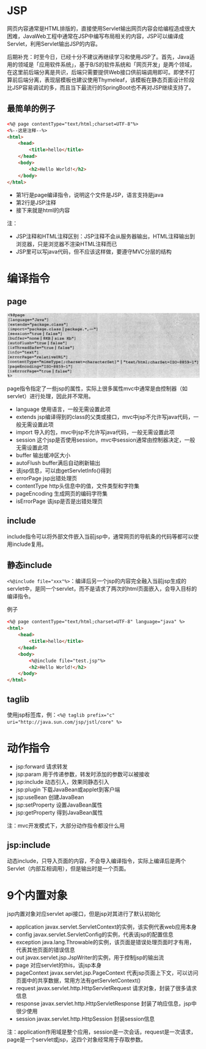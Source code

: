 # JSP

网页内容通常是HTML排版的，直接使用Servlet输出网页内容会给编程造成很大困难，JavaWeb工程中通常在JSP中编写布局相关的内容，JSP可以编译成Servlet，利用Servlet输出JSP的内容。

后期补充：时至今日，已经十分不建议再继续学习和使用JSP了。首先，Java适用的领域是「应用软件系统」，基于B/S的软件系统和「网页开发」是两个领域，在这里前后端分离是共识，后端只需要提供Web接口供前端调用即可。即使不打算前后端分离，表现层模板也建议使用Thymeleaf，该模板在静态页面设计阶段比JSP容易调试的多，而且当下最流行的SpringBoot也不再对JSP继续支持了。

## 最简单的例子

```html
<%@ page contentType="text/html;charset=UTF-8"%>
<%--这是注释--%>
<html>
	<head>
		<title>hello</title>
	</head>
	<body>
		<h2>Hello World!</h2>
	</body>
</html>
```

* 第1行是page编译指令，说明这个文件是JSP，语言支持是java
* 第2行是JSP注释
* 接下来就是html的内容

注：

* JSP注释和HTML注释区别：JSP注释不会从服务器输出，HTML注释输出到浏览器，只是浏览器不渲染HTML注释而已
* JSP里可以写java代码，但不应该这样做，要遵守MVC分层的结构

# 编译指令

## page

![](res/1.png)

page指令指定了一些jsp的属性，实际上很多属性mvc中通常是由控制器（如servlet）进行处理，因此并不常用。

* language 使用语言，一般无需设置此项
* extends jsp编译得到的class的父类或接口，mvc中jsp不允许写java代码，一般无需设置此项
* import 导入的包，mvc中jsp不允许写java代码，一般无需设置此项
* session 这个jsp是否使用session，mvc中session通常由控制器决定，一般无需设置此项
* buffer 输出缓冲区大小
* autoFlush buffer满后自动刷新输出
* 该jsp信息，可以由getServletInfo()得到
* errorPage jsp出错处理页
* contentType http头信息中的值，文件类型和字符集
* pageEncoding 生成网页的编码字符集
* isErrorPage 该jsp是否是出错处理页

## include

include指令可以将外部文件嵌入当前jsp中，通常网页的导航条的代码等都可以使用include复用。

## 静态include

`<%@include file="xxx"%>`：编译后另一个jsp的内容完全融入当前jsp生成的servlet中，是同一个servlet，而不是请求了两次的html页面嵌入，会导入目标的编译指令。

例子
```html
<%@ page contentType="text/html;charset=UTF-8" language="java" %>
<html>
	<head>
		<title>hello</title>
	</head>
	<body>
		<%@include file="test.jsp"%>
		<h2>Hello World!</h2>
	</body>
</html>
```

## taglib

使用jsp标签库，例：`<%@ taglib prefix="c" uri="http://java.sun.com/jsp/jstl/core" %>`

# 动作指令

* jsp:forward 请求转发
* jsp:param 用于传递参数，转发时添加的参数可以被接收
* jsp:include 动态引入，效果同静态引入
* jsp:plugin 下载JavaBean或applet到客户端
* jsp:useBean 创建JavaBean
* jsp:setProperty 设置JavaBean属性
* jsp:getProperty 得到JavaBean属性

注：mvc开发模式下，大部分动作指令都没什么用

## jsp:include

动态include，只导入页面的内容，不会导入编译指令，实际上编译后是两个Servlet（内部互相调用），但是输出时是一个页面。

# 9个内置对象

jsp内置对象对应servlet api接口，但是jsp对其进行了默认初始化

* application javax.servlet.ServletContext的实例，该实例代表web应用本身
* config javax.servlet.ServletConfig的实例，代表该jsp的配置信息
* exception java.lang.Throwable的实例，该页面是错误处理页面时才有用，代表其他页面的错误信息
* out javax.servlet.jsp.JspWriter的实例，用于控制jsp的输出流
* page 对应servlet的this，该jsp本身
* pageContext javax.servlet.jsp.PageContext 代表jsp页面上下文，可以访问页面中的共享数据，常用方法有getServletContext()
* request javax.servlet.http.HttpServletRequest 请求对象，封装了很多请求信息
* response javax.servlet.http.HttpServletResponse 封装了响应信息，jsp中很少使用
* session javax.servlet.http.HttpSession 封装session信息

注：application作用域是整个应用，session是一次会话，request是一次请求，page是一个servlet或jsp，这四个对象经常用于存取参数。

